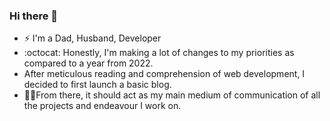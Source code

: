 ### Hi there 👋

- ⚡ I'm a Dad, Husband, Developer 
- :octocat: Honestly, I'm making a lot of changes to my priorities as compared to a year from 2022. 
- After meticulous reading and comprehension of web development, I decided to first launch a basic blog. 
- 🤞🏻From there, it should act as my main medium of communication of all the projects and endeavour I work on.  

<!--
**georgeleow/georgeleow** is a ✨ _special_ ✨ repository because its `README.md` (this file) appears on your GitHub profile.

Here are some ideas to get you started:

- 🔭 I’m currently working on ...
- 🌱 I’m currently learning ...
- 👯 I’m looking to collaborate on ...
- 🤔 I’m looking for help with ...
- 💬 Ask me about ...
- 📫 How to reach me: Twitter @leow
- 😄 Pronouns: He/Him
- ⚡ Fun fact: 
-->
